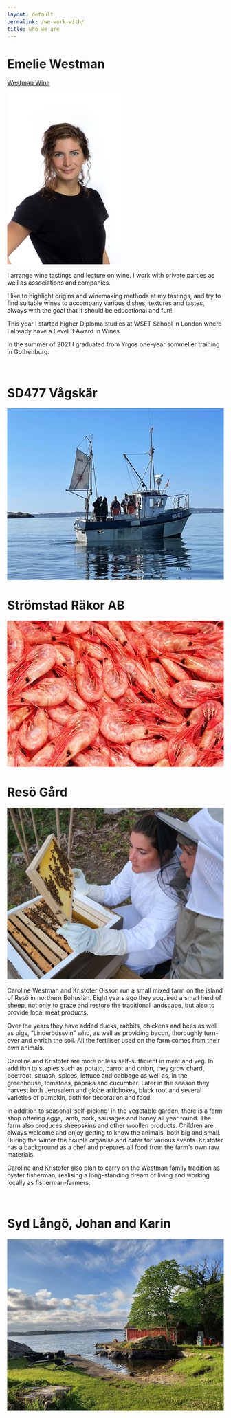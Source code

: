 ```yaml
---
layout: default
permalink: /we-work-with/
title: who we are
---
```


# Emelie Westman

[Westman Wine](https://westmanwine.se/)


<img src="/assets/images/Resized_Emelie_4871014261108.jpg" style="height: 400px;"/>

I arrange wine tastings and lecture on wine. I work with private parties as well as associations and companies.

I like to highlight origins and winemaking methods at my tastings, and try to find suitable wines to accompany various dishes, textures and tastes, always with the goal that it should be educational and fun!

This year I started higher Diploma studies at WSET School in London where I already have a Level 3 Award in Wines. 

In the summer of 2021 I graduated from Yrgos one-year sommelier training in Gothenburg.

<br />

# SD477 Vågskär

<img src="/assets/images/Vagskar.jpg" style="height: 400px;"/>

<br />

# Strömstad Räkor AB

<img src="/assets/images/rakor1.jpg" style="height: 340px;"/>

<br />

# Resö Gård

<img src="/assets/images/reso_gard.jpg" style="height: 400px;"/>

Caroline Westman and Kristofer Olsson run a small mixed farm on the island of Resö in northern Bohuslän. Eight years ago they acquired a small herd of sheep, not only to graze and restore the traditional landscape, but also to provide local meat products.

Over the years they have added ducks, rabbits, chickens and bees as well as pigs, “Linderödssvin”  who, as well as providing bacon, thoroughly turn-over and enrich the soil. All the fertiliser used on the farm comes from their own animals.

Caroline and Kristofer are more or less self-sufficient in meat and veg.  In addition to staples such as potato, carrot and onion, they grow chard, beetroot, squash, spices, lettuce and cabbage as well as, in the greenhouse, tomatoes, paprika and cucumber. Later in the season they harvest both Jerusalem and globe artichokes, black root and several varieties of pumpkin, both for decoration and food. 

In addition to seasonal ‘self-picking’ in the vegetable garden, there is a farm shop offering eggs, lamb, pork, sausages and honey all year round. The farm also produces sheepskins and other woollen products.  Children are always welcome and enjoy getting to know the animals, both big and small. During the winter the couple organise and cater for various events. Kristofer has a background as a chef and prepares all food from the farm's own raw materials. 

Caroline and Kristofer also plan to carry on the Westman family tradition as oyster fisherman, realising a long-standing dream of living and working locally as fisherman-farmers. 

<br />

# Syd Långö, Johan and Karin

<img src="/assets/images/sydlångö.jpg" style="height: 400px;"/>








